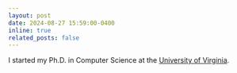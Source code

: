 ```yaml
---
layout: post
date: 2024-08-27 15:59:00-0400
inline: true
related_posts: false
---
```


I started my Ph.D. in Computer Science at the [University of Virginia](https://www.virginia.edu/).
